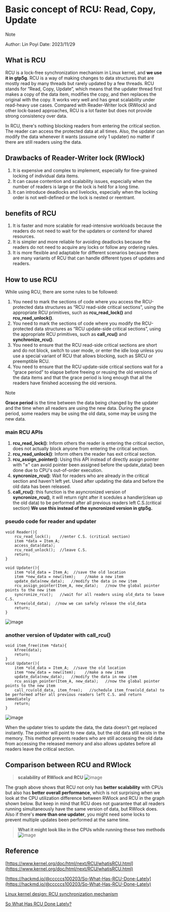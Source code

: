 # Basic concept of RCU: Read, Copy, Update

>[!NOTE]
> Author: Lin Poyi
> Date: 2023/11/29

## What is RCU
RCU is a lock-free synchronization mechanism in Linux kernel, and **we use it in gtp5g**. RCU is a way of making changes to data structures that are mostly read by many threads but rarely updated by a few threads. RCU stands for “Read, Copy, Update”, which means that the updater thread first makes a copy of the data item, modifies the copy, and then replaces the original with the copy. It works very well and has great scalability under read-heavy use cases. Compared with Reader-Writer lock (RWlock) and other lock-based approaches, RCU is a lot faster but does not provide strong consistency over data.

In RCU, there's nothing blocking readers from entering the critical section. The reader can access the protected data at all times. Also, the updater can modify the data whenever it wants (assume only 1 updater) no matter if there are still readers using the data.

## Drawbacks of Reader-Writer lock (RWlock)
1. It is expensive and complex to implement, especially for fine-grained locking of individual data items.
2. It can cause contention and scalability issues, especially when the number of readers is large or the lock is held for a long time.
3. It can introduce deadlocks and livelocks, especially when the locking order is not well-defined or the lock is nested or reentrant.

## benefits of RCU
1. It is faster and more scalable for read-intensive workloads because the readers do not need to wait for the updaters or contend for shared resources.
2. It is simpler and more reliable for avoiding deadlocks because the readers do not need to acquire any locks or follow any ordering rules.
3. It is more flexible and adaptable for different scenarios because there are many variants of RCU that can handle different types of updates and readers.

## How to use RCU
While using RCU, there are some rules to be followed:
1. You need to mark the sections of code where you access the RCU-protected data structures as “RCU read-side critical sections”, using the appropriate RCU primitives, such as **rcu_read_lock()** and **rcu_read_unlock()**.
2. You need to mark the sections of code where you modify the RCU-protected data structures as “RCU update-side critical sections”, using the appropriate RCU primitives, such as **call_rcu()** and **synchronize_rcu()**.
3. You need to ensure that the RCU read-side critical sections are short and do not block, switch to user mode, or enter the idle loop unless you use a special variant of RCU that allows blocking, such as SRCU or preemptible RCU.
4. You need to ensure that the RCU update-side critical sections wait for a “grace period” to elapse before freeing or reusing the old versions of the data items and that the grace period is long enough that all the readers have finished accessing the old versions.
>[!NOTE]
>**Grace period** is the time between the data being changed by the updater and the time when all readers are using the new data. During the grace period, some readers may be using the old data, some may be using the new data.  
### main RCU APIs
1. **rcu_read_lock()**: Inform others the reader is entering the critical section, does not actually block anyone from entering the critical section.
2. **rcu_read_unlock()**: Inform others the reader has exit critical section.
3. **rcu_assign_pointer()**: Using this API instead of directly assign pointer with "**=**" can avoid pointer been assigned before the update_data() been done due to CPU's out-of-order execution.
4. **syncronize_rcu()**: Wait for readers who are already in the critical section and haven't left yet. Used after updating the data and before the old data has been released.
5. **call_rcu()**: this function is the asyncronized version of **syncronize_rcu()**, it will return right after it scedules a handler(clean up the old data) to be performed after all previous readers left C.S.(critical section) **We use this instead of the syncronized version in gtp5g.** 
### pseudo code for reader and updater
```
void Reader(){
    rcu_read_lock();    //enter C.S. (critical section)
    item *data = Item_A;
    access_data(data);
    rcu_read_unlock();  //leave C.S.
    return;
}
```
```
void Updater(){
    item *old_data = Item_A;  //save the old location
    item *new_data = new(item);    //make a new item
    update_data(new_data);   //modify the data in new item
    rcu_assign_pointer(Item_A, new_data);   //now the global pointer points to the new item
    syncronize_rcu();   //wait for all readers using old_data to leave C.S.
    kfree(old_data);  //now we can safely release the old_data
    return;
}
```
![image](001.png)

### another version of Updater with **call_rcu()**
```
void item_free(item *data){
    kfree(data);
    return;
}
void Updater(){
    item *old_data = Item_A;  //save the old location
    item *new_data = new(item);    //make a new item
    update_data(new_data);   //modify the data in new item
    rcu_assign_pointer(Item_A, new_data);   //now the global pointer points to the new item
    call_rcu(old_data, item_free);   //schedule item_free(old_data) to be performed after all previous readers left C.S. and return immediately
    return;
}
```
![image](002.png)

When the updater tries to update the data, the data doesn't get replaced instantly. The pointer will point to new data, but the old data still exists in the memory. This method prevents readers who are still accessing the old data from accessing the released memory and also allows updates before all readers leave the critical section.

## Comparison between RCU and RWlock
> **scalability of RWlock and RCU**
![image](003.png)

The graph above shows that RCU not only has **better scalability** with CPUs but also has **better overall performance**, which is not surprising when we look at the CPU utilization difference between RWlock and RCU in the graph shown below. But keep in mind that RCU does not guarantee that all readers running simultaneously have the same version of data, but RWlock does. Also if there's **more than one updater**, you might need some locks to prevent multiple updates been performed at the same time.
> **What it might look like in the CPUs while running these two methods**
![image](004.png)

## Reference
[https://www.kernel.org/doc/html/next/RCU/whatisRCU.html](https://www.kernel.org/doc/html/next/RCU/whatisRCU.html)

[https://hackmd.io/@cccccs100203/So-What-Has-RCU-Done-Lately](https://hackmd.io/@cccccs100203/So-What-Has-RCU-Done-Lately)

[Linux kernel design: RCU synchronization mechanism](https://beta.hackfoldr.org/linux/https%253A%252F%252Fhackmd.io%252Fs%252FH19V4eyfV)

[So What Has RCU Done Lately?](https://www.youtube.com/watch?v=9rNVyyPjoC4)